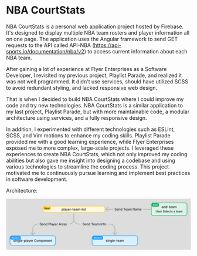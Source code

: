 <h1>NBA CourtStats</h1>

NBA CourtStats is a personal web application project hosted by Firebase. It's designed to display multiple NBA team rosters and player information all on one page. The application uses the Angular framework to send GET requests to the API called API-NBA (https://api-sports.io/documentation/nba/v2) to access current information about each NBA team. 

After gaining a lot of experience at Flyer Enterprises as a Software Developer, I revisited my previous project, Playlist Parade, and realized it was not well programmed. It didn't use services, should have utilized SCSS to avoid redundant styling, and lacked responsive web design.

That is when I decided to build NBA CourtStats where I could improve my code and try new technologies. NBA CourtStats is a similar application to my last project, Playlist Parade, but with more maintainable code, a modular architecture using services, and a fully responsive design. 

In addition, I experimented with different technologies such as ESLint, SCSS, and Vim motions to enhance my coding skills. Playlist Parade provided me with a good learning experience, while Flyer Enterprises exposed me to more complex, large-scale projects. I leveraged these experiences to create NBA CourtStats, which not only improved my coding abilities but also gave me insight into designing a codebase and using various technologies to streamline the coding process. This project motivated me to continuously pursue learning and implement best practices in software development.

<p>Architecture:</p>
<img src="src/assets/nbacourstatarch.PNG" alt="NBA-CourtStat's Architecture" width="600px">
